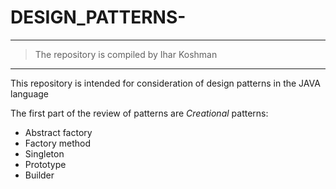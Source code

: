 # DESIGN_PATTERNS-
-------------------
> The repository is compiled by Ihar Koshman
***
This repository is intended for consideration of design patterns in the JAVA language

The first part of the review of patterns are _Creational_ patterns:

- Abstract factory
- Factory method
- Singleton
- Prototype
- Builder



